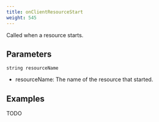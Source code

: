 ```yaml
---
title: onClientResourceStart
weight: 545
---
```


Called when a resource starts.

Parameters
----------

```
string resourceName
```

- resourceName: The name of the resource that started.

Examples
--------

TODO
